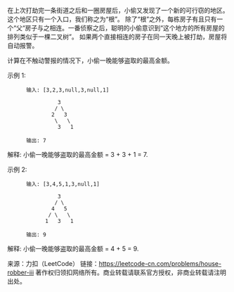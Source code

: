 在上次打劫完一条街道之后和一圈房屋后，小偷又发现了一个新的可行窃的地区。这个地区只有一个入口，我们称之为“根”。 除了“根”之外，每栋房子有且只有一个“父“房子与之相连。一番侦察之后，聪明的小偷意识到“这个地方的所有房屋的排列类似于一棵二叉树”。 如果两个直接相连的房子在同一天晚上被打劫，房屋将自动报警。

计算在不触动警报的情况下，小偷一晚能够盗取的最高金额。

示例 1:

          输入: [3,2,3,null,3,null,1]

                    3
                   / \
                  2   3
                   \   \ 
                    3   1

          输出: 7 

解释: 小偷一晚能够盗取的最高金额 = 3 + 3 + 1 = 7.

示例 2:

          输入: [3,4,5,1,3,null,1]

                    3
                   / \
                  4   5
                 / \   \ 
                1   3   1

          输出: 9

解释: 小偷一晚能够盗取的最高金额 = 4 + 5 = 9.


来源：力扣（LeetCode）
链接：https://leetcode-cn.com/problems/house-robber-iii
著作权归领扣网络所有。商业转载请联系官方授权，非商业转载请注明出处。
